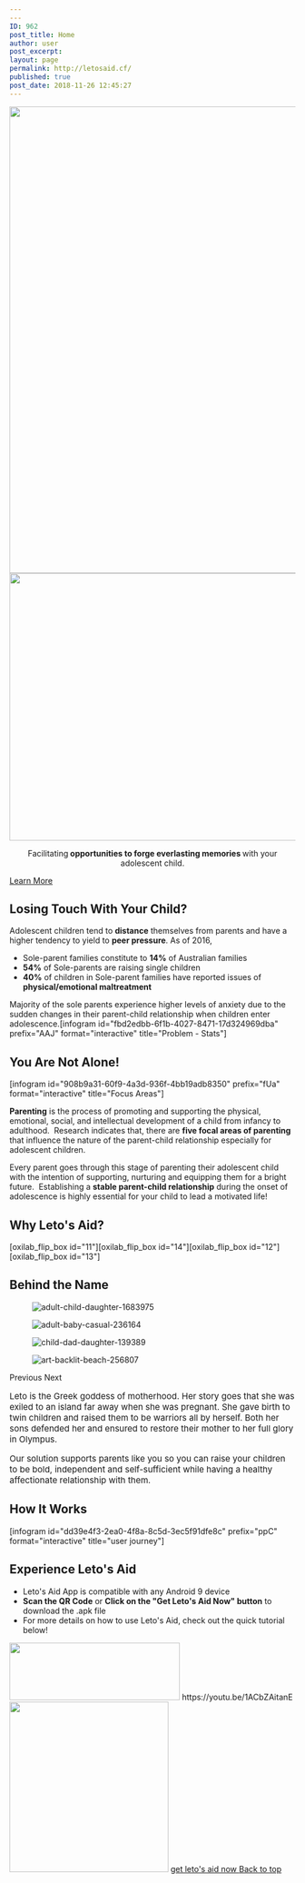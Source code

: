 ```yaml
---
---
ID: 962
post_title: Home
author: user
post_excerpt:
layout: page
permalink: http://letosaid.cf/
published: true
post_date: 2018-11-26 12:45:27
---
```

<img width="1024" height="822" src="http://letosaid.cf/wp-content/uploads/2019/09/web-no-back-1024x822.png" alt="" srcset="http://letosaid.cf/wp-content/uploads/2019/09/web-no-back-1024x822.png 1024w, http://letosaid.cf/wp-content/uploads/2019/09/web-no-back-300x241.png 300w, http://letosaid.cf/wp-content/uploads/2019/09/web-no-back-768x617.png 768w, http://letosaid.cf/wp-content/uploads/2019/09/web-no-back.png 1529w" sizes="(max-width: 1024px) 100vw, 1024px" />											
										<img width="768" height="471" src="http://letosaid.cf/wp-content/uploads/2019/10/stay-5-1-768x471.png" alt="" srcset="http://letosaid.cf/wp-content/uploads/2019/10/stay-5-1-768x471.png 768w, http://letosaid.cf/wp-content/uploads/2019/10/stay-5-1-300x184.png 300w, http://letosaid.cf/wp-content/uploads/2019/10/stay-5-1-1024x628.png 1024w" sizes="(max-width: 768px) 100vw, 768px" />											
		<p style="text-align: center;">Facilitating<strong> opportunities to forge everlasting memories </strong>with your adolescent child.</p>		
			<a href="#problem" role="button">
						Learn More
					</a>
			<h2>Losing Touch With Your Child?</h2>		
		Adolescent children tend to <b>distance</b> themselves from parents and have a higher tendency to yield to <b>peer pressure</b>. As of 2016,<ul><li>Sole-parent families constitute to <b>14%</b> of Australian families</li><li><b>54%</b> of Sole-parents are raising single children</li><li><b>40%</b> of children in Sole-parent families have reported issues of <b>physical/emotional maltreatment</b></li></ul>Majority of the sole parents experience higher levels of anxiety due to the sudden changes in their parent-child relationship when children enter adolescence.[infogram id="fbd2edbb-6f1b-4027-8471-17d324969dba" prefix="AAJ" format="interactive" title="Problem - Stats"]		
			<h2>You Are Not Alone!</h2>		
		[infogram id="908b9a31-60f9-4a3d-936f-4bb19adb8350" prefix="fUa" format="interactive" title="Focus Areas"]<p><b>Parenting</b> is the process of promoting and supporting the physical, emotional, social, and intellectual development of a child from infancy to adulthood.  Research indicates that, there are <b style="font-style: inherit;">five focal areas of parenting</b> that influence the nature of the parent-child relationship especially for adolescent children.</p><p>Every parent goes through this stage of parenting their adolescent child with the intention of supporting, nurturing and equipping them for a bright future.  Establishing a <b>stable parent-child relationship</b> during the onset of adolescence is highly essential for your child to lead a motivated life!</p>		
			<h2>Why Leto's Aid?</h2>		
		[oxilab_flip_box id="11"][oxilab_flip_box id="14"][oxilab_flip_box id="12"][oxilab_flip_box id="13"]		
			<h2>Behind the Name</h2>		
				<figure><img src="http://letosaid.cf/wp-content/uploads/2019/09/adult-child-daughter-1683975-768x512.jpg" alt="adult-child-daughter-1683975" /></figure><figure><img src="http://letosaid.cf/wp-content/uploads/2019/10/adult-baby-casual-236164-768x512.jpg" alt="adult-baby-casual-236164" /></figure><figure><img src="http://letosaid.cf/wp-content/uploads/2019/09/child-dad-daughter-139389-768x512.jpg" alt="child-dad-daughter-139389" /></figure><figure><img src="http://letosaid.cf/wp-content/uploads/2019/10/art-backlit-beach-256807-768x511.jpg" alt="art-backlit-beach-256807" /></figure>			
						Previous
						Next
		<p style="font-size: 15px; font-style: normal; font-weight: 400;">Leto is the Greek goddess of motherhood. Her story goes that she was exiled to an island far away when she was pregnant. She gave birth to twin children and raised them to be warriors all by herself. Both her sons defended her and ensured to restore their mother to her full glory in Olympus.</p><p style="font-size: 15px; font-style: normal; font-weight: 400;">Our solution supports parents like you so you can raise your children to be bold, independent and self-sufficient while having a healthy affectionate relationship with them.</p>		
			<h2>How It Works</h2>		
		[infogram id="dd39e4f3-2ea0-4f8a-8c5d-3ec5f91dfe8c" prefix="ppC" format="interactive" title="user journey"]		
			<h2>Experience Leto's Aid</h2>		
		<ul><li style="text-align: left;">Leto's Aid App is compatible with any Android 9 device</li><li style="text-align: left;"><strong>Scan the QR Code</strong> or <strong>Click on the "Get Leto's Aid Now" button</strong> to download the .apk file</li><li style="text-align: left;">For more details on how to use Leto's Aid, check out the quick tutorial below!</li></ul>		
										<img width="300" height="101" src="http://letosaid.cf/wp-content/uploads/2019/09/download-for-android-300x101.jpg" alt="" srcset="http://letosaid.cf/wp-content/uploads/2019/09/download-for-android-300x101.jpg 300w, http://letosaid.cf/wp-content/uploads/2019/09/download-for-android.jpg 572w" sizes="(max-width: 300px) 100vw, 300px" />											
		https://youtu.be/1ACbZAitanE		
										<img width="280" height="300" src="http://letosaid.cf/wp-content/uploads/2019/09/qr-phone-2-1-280x300.png" alt="" srcset="http://letosaid.cf/wp-content/uploads/2019/09/qr-phone-2-1-280x300.png 280w, http://letosaid.cf/wp-content/uploads/2019/09/qr-phone-2-1-768x824.png 768w, http://letosaid.cf/wp-content/uploads/2019/09/qr-phone-2-1.png 893w" sizes="(max-width: 280px) 100vw, 280px" />											
			<a href="http://letosaid.cf/wp-content/uploads/2019/10/app-release.apk" role="button">
						get leto's aid now
					</a>
			<a href="#top" role="button">
						Back to top
					</a>